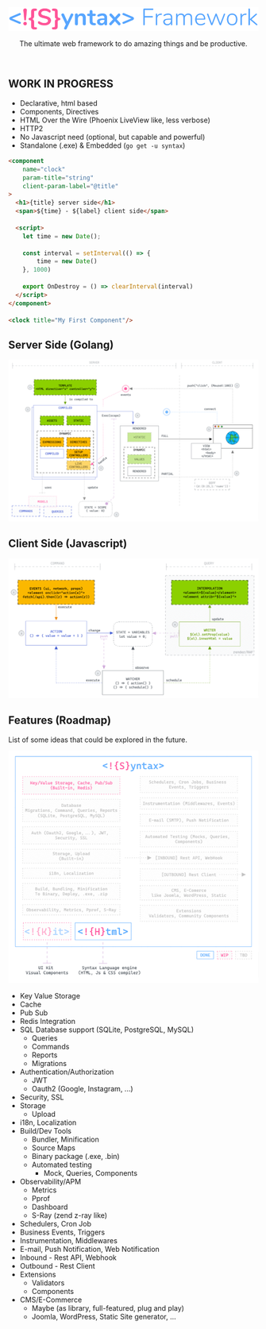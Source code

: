 <br>
<div align="center">
    <img src="./docs/logo-syntax-framework.png" />
    <p align="center">
        The ultimate web framework to do amazing things and be productive.
    </p>    
</div>

<br>

[//]: # ([![Build Status]&#40;https://github.com/syntax-framework/syntax/workflows/CI/badge.svg&#41;]&#40;https://github.com/syntax-framework/syntax/actions/workflows/ci.yml&#41; )
[//]: # ([![Documentation]&#40;https://img.shields.io/badge/documentation-gray&#41;]&#40;https://syntax-framework.com&#41;)

## WORK IN PROGRESS

- Declarative, html based
- Components, Directives
- HTML Over the Wire (Phoenix LiveView like, less verbose)
- HTTP2
- No Javascript need (optional, but capable and powerful)
- Standalone (.exe) & Embedded (`go get -u syntax`)

```html
<component 
    name="clock" 
    param-title="string"
    client-param-label="@title"
>
  <h1>{title} server side</h1>    
  <span>${time} - ${label} client side</span>

  <script>  
    let time = new Date();

    const interval = setInterval(() => {
        time = new Date()
    }, 1000)

    export OnDestroy = () => clearInterval(interval)  
  </script>  
</component>  

<clock title="My First Component"/>
```

## Server Side (Golang)

![flows-server-side.png](docs/flows-server-side.png)

## Client Side (Javascript)

![flows-client-side.png](docs/flows-client-side.png)


## Features (Roadmap)

List of some ideas that could be explored in the future.

![features.png](docs/features.png)

- Key Value Storage
- Cache
- Pub Sub
- Redis Integration
- SQL Database support (SQLite, PostgreSQL, MySQL)
  - Queries
  - Commands
  - Reports
  - Migrations
- Authentication/Authorization
  - JWT 
  - Oauth2 (Google, Instagram, ...)
- Security, SSL
- Storage
  - Upload
- i18n, Localization
- Build/Dev Tools
  - Bundler, Minification
  - Source Maps
  - Binary package (.exe, .bin)
  - Automated testing
    - Mock, Queries, Components
- Observability/APM
  - Metrics
  - Pprof
  - Dashboard
  - S-Ray (zend z-ray like)
- Schedulers, Cron Job
- Business Events, Triggers
- Instrumentation, Middlewares
- E-mail, Push Notification, Web Notification
- Inbound - Rest API, Webhook
- Outbound - Rest Client
- Extensions
  - Validators
  - Components
- CMS/E-Commerce
  - Maybe (as library, full-featured, plug and play)
  - Joomla, WordPress, Static Site generator, ...
